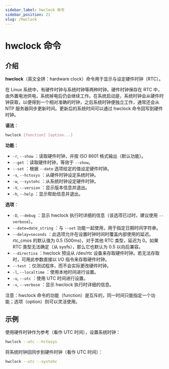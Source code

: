```yaml
---
sidebar_label: hwclock 命令
sidebar_position: 21
slug: /hwclock
---
```


# hwclock 命令



## 介绍

**hwclock**（英文全拼：hardware clock）命令用于显示与设定硬件时钟（RTC）。

在 Linux 系统中，有硬件时钟与系统时钟等两种时钟。硬件时钟保存在 RTC 中，由外置电池供电，系统掉电后仍会继续工作。在系统启动是，系统时钟会从硬件时钟获取，以便得到一个相对准确的时钟，之后系统时钟便独立工作，通常还会从 NTP 服务器同步更新时间。更新后的系统时间可以通过 hwclock 命令回写到硬件时钟。

**语法**：

```bash
hwclock [function] [option...]
```

**功能**：

- `-r`, `--show` ：读取硬件时钟，并按 ISO 8601 格式输出（默认功能）。
- `--get` ：读取硬件时钟，等效于 `--show`。
- `--set` ：根据 `--date` 选项给定的值设定硬件时钟。
- `-s`, `--hctosys` ：从硬件时钟设定系统时钟。
- `-w`, `--systohc` ：从系统时钟设定硬件时钟。
- `-V`, `--version` ：显示版本信息并退出。
- `-h`, `--help` ：显示帮助信息并退出。

**选项**：

- `-D`, `--debug` ：显示 hwclock 执行时详细的信息（该选项已过时，建议使用 `--verbose`）。
- `--date=date_string` ：与 `--set` 功能一起使用，用于指定日期时间字符串。
- `--delay=seconds` ：此选项允许在设置时钟时间时覆盖内部使用的延迟。rtc_cmos 的默认值为 0.5 (500ms)，对于其他 RTC 类型，延迟为 0。如果 RTC 类型无法确定（从 sysfs），那么它也默认为 0.5 以向后兼容。
- `--directisa` ：hwclock 预设从 /dev/rtc 设备来存取硬件时钟。若无法存取时，可用此参数直接以 I/O 指令来存取硬件时钟。
- `--test` ：仅测试程序，而不会实际更改硬件时钟。
- `-l`, `--localtime` ：使用本地时间进行设置。
- `-u`, `--utc` ：使用 UTC 时间进行设置。
- `-v`, `--verbose` ：显示 hwclock 执行时详细的信息。

注意：hwclock 命令的功能（function）是互斥的，同一时间只能指定一个功能；选项（option）则可以灵活使用。



## 示例

使用硬件时钟作为参考（看作 UTC 时间），设置系统时钟：

```bash
hwclock --utc --hctosys
```

将系统时钟回同步到硬件时钟（看作 UTC 时间）：

```bash
hwclock --utc --systohc
```

